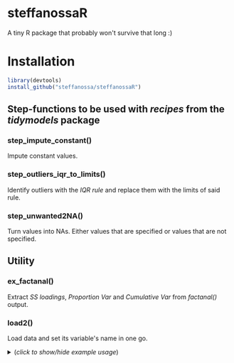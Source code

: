 # steffanossaR
A tiny R package that probably won't survive that long :)
# Installation
```r
library(devtools)
install_github("steffanossa/steffanossaR")
```

## Step-functions to be used with *recipes* from the *tidymodels* package
### step_impute_constant()
Impute constant values.

### step_outliers_iqr_to_limits()
Identify outliers with the *IQR rule* and replace them with the limits of said rule.

### step_unwanted2NA()
Turn values into NAs. Either values that are specified or values that are not specified.

## Utility
### ex_factanal()
Extract *SS loadings*, *Proportion Var* and *Cumulative Var* from *factanal()* output.

### load2()
Load data and set its variable's name in one go.
<details>
  <summary>(<i>click to show/hide example usage</i>)</summary>
  <!-- have to be followed by an empty line! -->
  
  ```r
  datathing <- load2("folder/file.RData")
  ```
</details>
